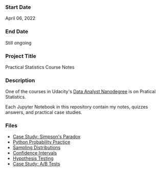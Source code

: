 ### Start Date
April 06, 2022

### End Date
Still ongoing

### Project Title
Practical Statistics Course Notes

### Description
One of the courses in Udacity's [Data Analyst Nanodegree](https://www.udacity.com/course/data-analyst-nanodegree--nd002) is on Pratical Statistics.

Each Jupyter Notebook in this repository contain my notes, quizzes answers, and practical case studies. 

### Files 
- [Case Study: Simpson's Paradox](03_Case-Study-Simpsons-Paradox.ipynb)
- [Python Probability Practice](08_Python-Probability-Practice.ipynb)
- [Sampling Distributions](10_Sampling-Distributions.ipynb)
- [Confidence Intervals](11_Confidence-Intervals.ipynb)
- [Hypothesis Testing](12_Hypothesis-Testing.ipynb)
- [Case Study: A/B Tests](13_Case-Study-AB-Tests.ipynb)
